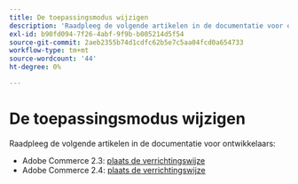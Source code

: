 ```yaml
---
title: De toepassingsmodus wijzigen
description: 'Raadpleeg de volgende artikelen in de documentatie voor ontwikkelaars:'
exl-id: b90fd094-7f26-4abf-9f9b-b005214d5f54
source-git-commit: 2aeb2355b74d1cdfc62b5e7c5aa04fcd0a654733
workflow-type: tm+mt
source-wordcount: '44'
ht-degree: 0%

---
```


# De toepassingsmodus wijzigen

Raadpleeg de volgende artikelen in de documentatie voor ontwikkelaars:

* Adobe Commerce 2.3: [ plaats de verrichtingswijze ](https://experienceleague.adobe.com/en/docs/commerce-operations/configuration-guide/cli/set-mode)
* Adobe Commerce 2.4: [ plaats de verrichtingswijze ](https://experienceleague.adobe.com/en/docs/commerce-operations/configuration-guide/cli/set-mode)

